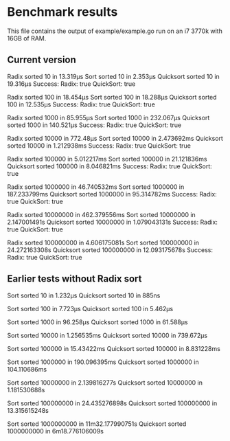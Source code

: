 Benchmark results
=================

This file contains the output of example/example.go run on an i7 3770k with 16GB of RAM.

Current version
---------------

Radix sorted  10  in  13.319µs
Sort sorted  10  in  2.353µs
Quicksort sorted  10  in  19.316µs
Success:
Radix:  true
QuickSort:  true

Radix sorted  100  in  18.454µs
Sort sorted  100  in  18.288µs
Quicksort sorted  100  in  12.535µs
Success:
Radix:  true
QuickSort:  true

Radix sorted  1000  in  85.955µs
Sort sorted  1000  in  232.067µs
Quicksort sorted  1000  in  140.521µs
Success:
Radix:  true
QuickSort:  true

Radix sorted  10000  in  772.48µs
Sort sorted  10000  in  2.473692ms
Quicksort sorted  10000  in  1.212938ms
Success:
Radix:  true
QuickSort:  true

Radix sorted  100000  in  5.012217ms
Sort sorted  100000  in  21.121836ms
Quicksort sorted  100000  in  8.046821ms
Success:
Radix:  true
QuickSort:  true

Radix sorted  1000000  in  46.740532ms
Sort sorted  1000000  in  187.233799ms
Quicksort sorted  1000000  in  95.314782ms
Success:
Radix:  true
QuickSort:  true

Radix sorted  10000000  in  462.379556ms
Sort sorted  10000000  in  2.147001491s
Quicksort sorted  10000000  in  1.079043131s
Success:
Radix:  true
QuickSort:  true

Radix sorted  100000000  in  4.606175081s
Sort sorted  100000000  in  24.272163308s
Quicksort sorted  100000000  in  12.093175678s
Success:
Radix:  true
QuickSort:  true

Earlier tests without Radix sort
--------------------------------

Sort sorted  10  in  1.232µs
Quicksort sorted  10  in  885ns

Sort sorted  100  in  7.723µs
Quicksort sorted  100  in  5.462µs

Sort sorted  1000  in  96.258µs
Quicksort sorted  1000  in  61.588µs

Sort sorted  10000  in  1.256535ms
Quicksort sorted  10000  in  739.672µs

Sort sorted  100000  in  15.43422ms
Quicksort sorted  100000  in  8.831228ms

Sort sorted  1000000  in  190.096395ms
Quicksort sorted  1000000  in  104.110686ms

Sort sorted  10000000  in  2.139816277s
Quicksort sorted  10000000  in  1.181530688s

Sort sorted  100000000  in  24.435276898s
Quicksort sorted  100000000  in  13.315615248s

Sort sorted  1000000000  in  11m32.177990751s
Quicksort sorted  1000000000  in  6m18.776106009s